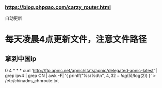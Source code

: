 ### https://blog.phpgao.com/carzy_router.html

自动更新
# 每天凌晨4点更新文件，注意文件路径
## 拿到中国ip
0 4 * * * curl 'http://ftp.apnic.net/apnic/stats/apnic/delegated-apnic-latest' | grep ipv4 | grep CN | awk -F\| '{ printf("%s/%d\n", $4, 32-log($5)/log(2)) }' > /etc/chinadns_chnroute.txt
